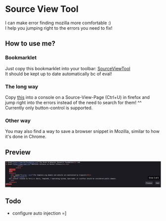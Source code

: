 # Source View Tool

I can make error finding mozilla more comfortable :)\
I help you jumping right to the errors you need to fix!

## How to use me?

### Bookmarklet

Just copy this bookmarklet into your toolbar: <a href="javascript:(function(){fetch('https://raw.githubusercontent.com/AquaJo/sourceViewTool/main/inject.js').then(response=>response.text()).then(script=>eval(script)).catch(error=>console.error('Error:',error));})();">SourceViewTool</a> \
It should be kept up to date automatically bc of eval!

### The long way

Copy [this](./inject.js) into a console on a Source-View-Page (Ctrl+U) in firefox and jump right into the errors instead of the need to search for them! ^^\
Currently only button-control is supported.

### Other way

You may also find a way to save a browser snippet in Mozilla, similar to how it's done in Chrome.

## Preview

![](./preview.png)

## Todo

- configure auto injection =]
